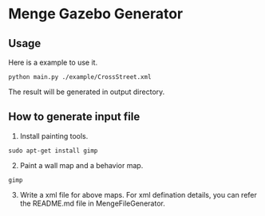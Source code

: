 # Menge Gazebo Generator

## Usage

Here is a example to use it. 
``` shell
python main.py ./example/CrossStreet.xml
```

The result will be generated in output directory. 


## How to generate input file

1. Install painting tools.
``` shell
sudo apt-get install gimp
```

2. Paint a wall map and a behavior map.
``` shell
gimp
```

3. Write a xml file for above maps. For xml defination details, you can refer the README.md file in MengeFileGenerator. 

